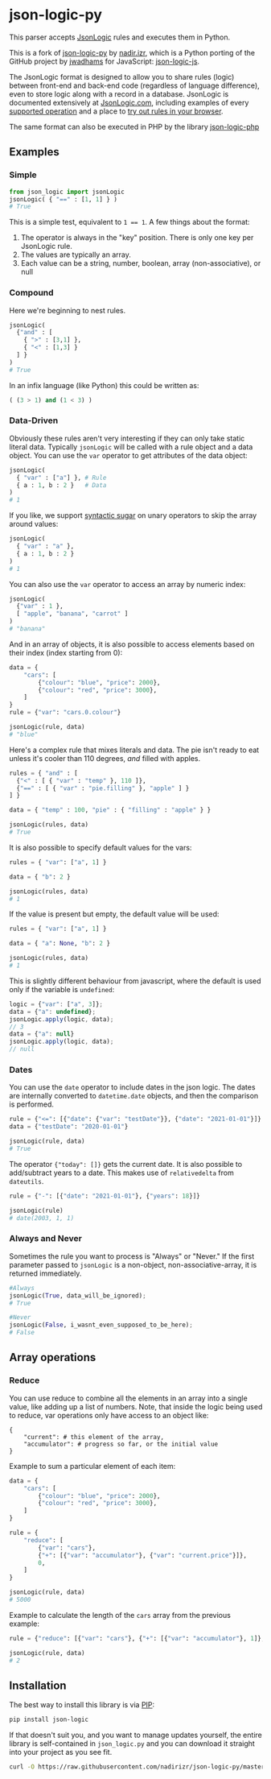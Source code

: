 # json-logic-py

This parser accepts [JsonLogic](http://jsonlogic.com) rules and executes them in Python.

This is a fork of [json-logic-py](https://github.com/nadirizr/json-logic-py>) by 
[nadir.izr](https://github.com/nadirizr), which is a Python porting of the
GitHub project by [jwadhams](https://github.com/jwadhams>) for JavaScript:
[json-logic-js](https://github.com/jwadhams/json-logic-js>).

The JsonLogic format is designed to allow you to share rules (logic) between front-end and back-end code (regardless of language difference), even to store logic along with a record in a database.  JsonLogic is documented extensively at [JsonLogic.com](http://jsonlogic.com), including examples of every [supported operation](http://jsonlogic.com/operations.html) and a place to [try out rules in your browser](http://jsonlogic.com/play.html).

The same format can also be executed in PHP by the library [json-logic-php](https://github.com/jwadhams/json-logic-php/)

## Examples

### Simple
```python
from json_logic import jsonLogic
jsonLogic( { "==" : [1, 1] } )
# True
```

This is a simple test, equivalent to `1 == 1`.  A few things about the format:

  1. The operator is always in the "key" position. There is only one key per JsonLogic rule.
  1. The values are typically an array.
  1. Each value can be a string, number, boolean, array (non-associative), or null

### Compound
Here we're beginning to nest rules. 

```python
jsonLogic(
  {"and" : [
    { ">" : [3,1] },
    { "<" : [1,3] }
  ] }
)
# True
```
  
In an infix language (like Python) this could be written as:

```python
( (3 > 1) and (1 < 3) )
```
    
### Data-Driven

Obviously these rules aren't very interesting if they can only take static literal data. Typically `jsonLogic` will be called with a rule object and a data object. You can use the `var` operator to get attributes of the data object:

```python
jsonLogic(
  { "var" : ["a"] }, # Rule
  { a : 1, b : 2 }   # Data
)
# 1
```

If you like, we support [syntactic sugar](https://en.wikipedia.org/wiki/Syntactic_sugar) on unary operators to skip the array around values:

```python
jsonLogic(
  { "var" : "a" },
  { a : 1, b : 2 }
)
# 1
```

You can also use the `var` operator to access an array by numeric index:

```python
jsonLogic(
  {"var" : 1 },
  [ "apple", "banana", "carrot" ]
)
# "banana"
```

And in an array of objects, it is also possible to access elements based on their index (index starting from 0):

```python
data = {
    "cars": [
        {"colour": "blue", "price": 2000},
        {"colour": "red", "price": 3000},
    ]
}
rule = {"var": "cars.0.colour"}

jsonLogic(rule, data)
# "blue"
```

Here's a complex rule that mixes literals and data. The pie isn't ready to eat unless it's cooler than 110 degrees, *and* filled with apples.

```python
rules = { "and" : [
  {"<" : [ { "var" : "temp" }, 110 ]},
  {"==" : [ { "var" : "pie.filling" }, "apple" ] }
] }

data = { "temp" : 100, "pie" : { "filling" : "apple" } }

jsonLogic(rules, data)
# True
```

It is also possible to specify default values for the vars:

```python
rules = { "var": ["a", 1] }

data = { "b": 2 }

jsonLogic(rules, data)
# 1
```

If the value is present but empty, the default value will be used:

```python
rules = { "var": ["a", 1] }

data = { "a": None, "b": 2 }

jsonLogic(rules, data)
# 1
```

This is slightly different behaviour from javascript, where the default is used only if the variable is `undefined`:

```js
logic = {"var": ["a", 3]};
data = {"a": undefined};
jsonLogic.apply(logic, data);
// 3
data = {"a": null}
jsonLogic.apply(logic, data);
// null
```

### Dates

You can use the `date` operator to include dates in the json logic. The dates are internally converted to `datetime.date`
objects, and then the comparison is performed.

```python
rule = {"<=": [{"date": {"var": "testDate"}}, {"date": "2021-01-01"}]}
data = {"testDate": "2020-01-01"}

jsonLogic(rule, data)
# True
```

The operator `{"today": []}` gets the current date. It is also possible to add/subtract years to a date. This makes use 
of `relativedelta` from `dateutils`.

```python
rule = {"-": [{"date": "2021-01-01"}, {"years": 18}]}

jsonLogic(rule)
# date(2003, 1, 1)
```

### Always and Never
Sometimes the rule you want to process is "Always" or "Never."  If the first parameter passed to `jsonLogic` is a non-object, non-associative-array, it is returned immediately.

```python
#Always
jsonLogic(True, data_will_be_ignored);
# True

#Never
jsonLogic(False, i_wasnt_even_supposed_to_be_here);
# False
```

## Array operations

### Reduce

You can use reduce to combine all the elements in an array into a single value, like adding up a list of numbers. 
Note, that inside the logic being used to reduce, var operations only have access to an object like:

```
{
    "current": # this element of the array,
    "accumulator": # progress so far, or the initial value
}
```

Example to sum a particular element of each item:

```python
data = {
    "cars": [
        {"colour": "blue", "price": 2000},
        {"colour": "red", "price": 3000},
    ]
}

rule = {
    "reduce": [
        {"var": "cars"},
        {"+": [{"var": "accumulator"}, {"var": "current.price"}]},
        0,
    ]
}

jsonLogic(rule, data)
# 5000
```

Example to calculate the length of the `cars` array from the previous example:

```python
rule = {"reduce": [{"var": "cars"}, {"+": [{"var": "accumulator"}, 1]}, 0]}

jsonLogic(rule, data)
# 2
```

## Installation

The best way to install this library is via [PIP](https://pypi.python.org/pypi/):

```bash
pip install json-logic
```

If that doesn't suit you, and you want to manage updates yourself, the entire library is self-contained in `json_logic.py` and you can download it straight into your project as you see fit.

```bash
curl -O https://raw.githubusercontent.com/nadirizr/json-logic-py/master/json_logic.py
```
